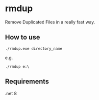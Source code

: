 rmdup
========

Remove Duplicated Files in a really fast way.

## How to use

```
./rmdup.exe directory_name
```

e.g.

```
./rmdup e:\
```

## Requirements

.net 8
